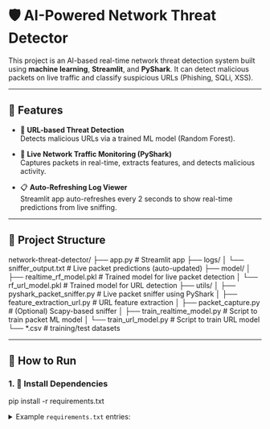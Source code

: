 # 🛡️ AI-Powered Network Threat Detector

This project is an AI-based real-time network threat detection system built using **machine learning**, **Streamlit**, and **PyShark**. It can detect malicious packets on live traffic and classify suspicious URLs (Phishing, SQLi, XSS).

---

## 📌 Features

- 🔗 **URL-based Threat Detection**  
  Detects malicious URLs via a trained ML model (Random Forest).

- 📡 **Live Network Traffic Monitoring (PyShark)**  
  Captures packets in real-time, extracts features, and detects malicious activity.

- 📋 **Auto-Refreshing Log Viewer**  
  Streamlit app auto-refreshes every 2 seconds to show real-time predictions from live sniffing.

---

## 📁 Project Structure

network-threat-detector/
├── app.py # Streamlit app
├── logs/
│ └── sniffer_output.txt # Live packet predictions (auto-updated)
├── model/
│ ├── realtime_rf_model.pkl # Trained model for live packet detection
│ └── rf_url_model.pkl # Trained model for URL detection
├── utils/
│ ├── pyshark_packet_sniffer.py # Live packet sniffer using PyShark
│ ├── feature_extraction_url.py # URL feature extraction
│ ├── packet_capture.py # (Optional) Scapy-based sniffer
│ ├── train_realtime_model.py # Script to train packet ML model
│ └── train_url_model.py # Script to train URL model
└── *.csv # training/test datasets


---

## 🚀 How to Run

### 1. 🔧 Install Dependencies


pip install -r requirements.txt
<details> <summary>Example <code>requirements.txt</code> entries:</summary>
streamlit
pyshark
scapy
joblib
pandas

2. ▶️ Run train_url_model.py
  python -m utils.train_url_model

3. ▶️ Start Packet Sniffer (PyShark-based)
  python utils/pyshark_packet_sniffer.py
  This writes predictions to: logs/sniffer_output.txt

4. 🖥️ Launch Streamlit UI
  streamlit run app.py

🧠 Models
rf_url_model.pkl: Predicts whether a URL is benign or contains SQLi/XSS/phishing patterns.
realtime_rf_model.pkl: Classifies real-time packets as Benign or Malicious.

## 📽️ Demo Video

[![Watch Demo](https://img.youtube.com/vi/VIDEO_ID/maxresdefault.jpg)](https://drive.google.com/file/d/1GU2YGVQ49JmRmidfRoLfJ3t4MLD4xuDh/view?usp=drivesdk)

👉 Click the image or [watch the demo](https://drive.google.com/file/d/1GU2YGVQ49JmRmidfRoLfJ3t4MLD4xuDh/view?usp=drivesdk) on Google Drive.



